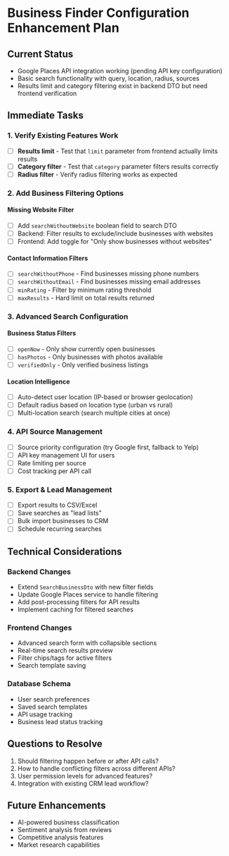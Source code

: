 # Business Finder Configuration Enhancement Plan

## Current Status
- Google Places API integration working (pending API key configuration)
- Basic search functionality with query, location, radius, sources
- Results limit and category filtering exist in backend DTO but need frontend verification

## Immediate Tasks

### 1. Verify Existing Features Work
- [ ] **Results limit** - Test that `limit` parameter from frontend actually limits results
- [ ] **Category filter** - Test that `category` parameter filters results correctly
- [ ] **Radius filter** - Verify radius filtering works as expected

### 2. Add Business Filtering Options

#### Missing Website Filter
- [ ] Add `searchWithoutWebsite` boolean field to search DTO
- [ ] Backend: Filter results to exclude/include businesses with websites
- [ ] Frontend: Add toggle for "Only show businesses without websites"

#### Contact Information Filters
- [ ] `searchWithoutPhone` - Find businesses missing phone numbers
- [ ] `searchWithoutEmail` - Find businesses missing email addresses
- [ ] `minRating` - Filter by minimum rating threshold
- [ ] `maxResults` - Hard limit on total results returned

### 3. Advanced Search Configuration

#### Business Status Filters
- [ ] `openNow` - Only show currently open businesses
- [ ] `hasPhotos` - Only businesses with photos available
- [ ] `verifiedOnly` - Only verified business listings

#### Location Intelligence
- [ ] Auto-detect user location (IP-based or browser geolocation)
- [ ] Default radius based on location type (urban vs rural)
- [ ] Multi-location search (search multiple cities at once)

### 4. API Source Management
- [ ] Source priority configuration (try Google first, fallback to Yelp)
- [ ] API key management UI for users
- [ ] Rate limiting per source
- [ ] Cost tracking per API call

### 5. Export & Lead Management
- [ ] Export results to CSV/Excel
- [ ] Save searches as "lead lists" 
- [ ] Bulk import businesses to CRM
- [ ] Schedule recurring searches

## Technical Considerations

### Backend Changes
- Extend `SearchBusinessDto` with new filter fields
- Update Google Places service to handle filtering
- Add post-processing filters for API results
- Implement caching for filtered searches

### Frontend Changes
- Advanced search form with collapsible sections
- Real-time search results preview
- Filter chips/tags for active filters
- Search template saving

### Database Schema
- User search preferences
- Saved search templates
- API usage tracking
- Business lead status tracking

## Questions to Resolve
1. Should filtering happen before or after API calls?
2. How to handle conflicting filters across different APIs?
3. User permission levels for advanced features?
4. Integration with existing CRM lead workflow?

## Future Enhancements
- AI-powered business classification
- Sentiment analysis from reviews
- Competitive analysis features
- Market research capabilities
